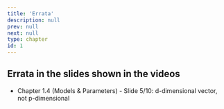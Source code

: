 ```yaml
---
title: 'Errata'
description: null
prev: null
next: null
type: chapter
id: 1
---
```



## Errata in the slides shown in the videos

- Chapter 1.4 (Models & Parameters) - Slide 5/10: d-dimensional vector, not p-dimensional
